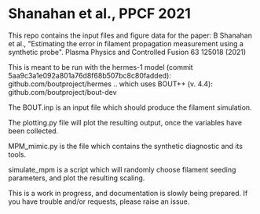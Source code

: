 # Shanahan et al., PPCF 2021

This repo contains the input files and figure data for the paper: B Shanahan et al., "Estimating the error in filament propagation measurement using a synthetic probe". Plasma Physics and Controlled Fusion 63 125018 (2021)

This is meant to be run with the hermes-1 model (commit 5aa9c3a1e092a801a76d8f68b507bc8c80fadded): github.com/boutproject/hermes
.. which uses BOUT++ (v. 4.4): github.com/boutproject/bout-dev

The BOUT.inp is an input file which should produce the filament simulation.

The plotting.py file will plot the resulting output, once the variables have been collected.

MPM_mimic.py is the file which contains the synthetic diagnostic and its tools.

simulate_mpm is a script which will randomly choose filament seeding parameters, and plot the resulting scaling.

This is a work in progress, and documentation is slowly being prepared. If you have trouble and/or requests, please raise an issue.